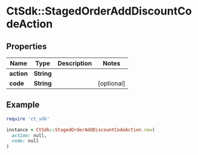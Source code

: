 # CtSdk::StagedOrderAddDiscountCodeAction

## Properties

| Name | Type | Description | Notes |
| ---- | ---- | ----------- | ----- |
| **action** | **String** |  |  |
| **code** | **String** |  | [optional] |

## Example

```ruby
require 'ct_sdk'

instance = CtSdk::StagedOrderAddDiscountCodeAction.new(
  action: null,
  code: null
)
```

